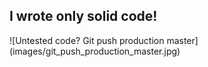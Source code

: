 ## I wrote only solid code!
<div class="center" markdown="1">
  ![Untested code? Git push production master](images/git_push_production_master.jpg)
</div>
